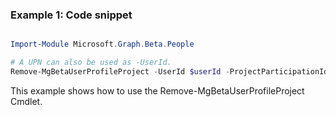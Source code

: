 ### Example 1: Code snippet

```powershell

Import-Module Microsoft.Graph.Beta.People

# A UPN can also be used as -UserId.
Remove-MgBetaUserProfileProject -UserId $userId -ProjectParticipationId $projectParticipationId

```
This example shows how to use the Remove-MgBetaUserProfileProject Cmdlet.

